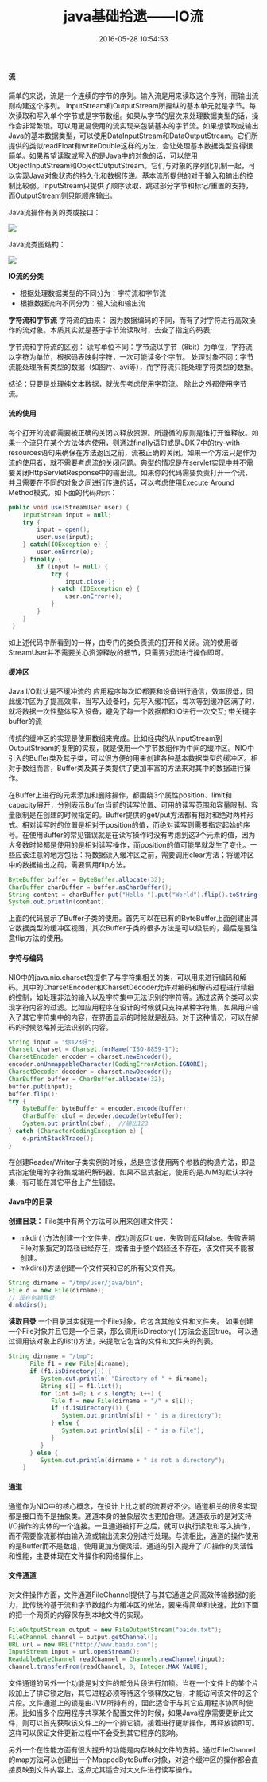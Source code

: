 ﻿---
title: java基础拾遗——IO流
date: 2016-05-28 10:54:53
categories: 技术
tags: java
---

#### 流
简单的来说，流是一个连续的字节的序列。输入流是用来读取这个序列，而输出流则构建这个序列。
InputStream和OutputStream所操纵的基本单元就是字节。每次读取和写入单个字节或是字节数组。如果从字节的层次来处理数据类型的话，操作会非常繁琐。可以用更易使用的流实现来包装基本的字节流。如果想读取或输出Java的基本数据类型，可以使用DataInputStream和DataOutputStream。它们所提供的类似readFloat和writeDouble这样的方法，会让处理基本数据类型变得很简单。如果希望读取或写入的是Java中的对象的话，可以使用ObjectInputStream和ObjectOutputStream。它们与对象的序列化机制一起，可以实现Java对象状态的持久化和数据传递。基本流所提供的对于输入和输出的控制比较弱。InputStream只提供了顺序读取、跳过部分字节和标记/重置的支持，而OutputStream则只能顺序输出。

Java流操作有关的类或接口：

![](http://pic002.cnblogs.com/images/2012/384764/2012031413371190.png)

Java流类图结构：

![](http://pic002.cnblogs.com/images/2012/384764/2012031413373126.jpg)

**IO流的分类**

- 根据处理数据类型的不同分为：字符流和字节流
- 根据数据流向不同分为：输入流和输出流

**字符流和字节流**
字符流的由来： 
因为数据编码的不同，而有了对字符进行高效操作的流对象。本质其实就是基于字节流读取时，去查了指定的码表;

字节流和字符流的区别：
读写单位不同：字节流以字节（8bit）为单位，字符流以字符为单位，根据码表映射字符，一次可能读多个字节。
处理对象不同：字节流能处理所有类型的数据（如图片、avi等），而字符流只能处理字符类型的数据。

结论：只要是处理纯文本数据，就优先考虑使用字符流。 除此之外都使用字节流。

#### 流的使用
每个打开的流都需要被正确的关闭以释放资源。所遵循的原则是谁打开谁释放。如果一个流只在某个方法体内使用，则通过finally语句或是JDK 7中的try-with-resources语句来确保在方法返回之前，流被正确的关闭。如果一个方法只是作为流的使用者，就不需要考虑流的关闭问题。典型的情况是在servlet实现中并不需要关闭HttpServletResponse中的输出流。如果你的代码需要负责打开一个流，并且需要在不同的对象之间进行传递的话，可以考虑使用Execute Around Method模式。如下面的代码所示：

```java
public void use(StreamUser user) {
    InputStream input = null;
    try {
        input = open();
        user.use(input);
    } catch(IOException e) {
        user.onError(e);
    } finally {
        if (input != null) {
            try { 
                input.close();
            } catch (IOException e) {
                user.onError(e);
            }
        }
    }
 } 
```
如上述代码中所看到的一样，由专门的类负责流的打开和关闭。流的使用者StreamUser并不需要关心资源释放的细节，只需要对流进行操作即可。

#### 缓冲区
Java I/O默认是不缓冲流的
应用程序每次IO都要和设备进行通信，效率很低，因此缓冲区为了提高效率，当写入设备时，先写入缓冲区，每次等到缓冲区满了时，就将数据一次性整体写入设备，避免了每一个数据都和IO进行一次交互;
带关键字buffer的流

传统的缓冲区的实现是使用数组来完成。比如经典的从InputStream到OutputStream的复制的实现，就是使用一个字节数组作为中间的缓冲区。NIO中引入的Buffer类及其子类，可以很方便的用来创建各种基本数据类型的缓冲区。相对于数组而言，Buffer类及其子类提供了更加丰富的方法来对其中的数据进行操作。

在Buffer上进行的元素添加和删除操作，都围绕3个属性position、limit和capacity展开，分别表示Buffer当前的读写位置、可用的读写范围和容量限制。容量限制是在创建的时候指定的。Buffer提供的get/put方法都有相对和绝对两种形式。相对读写时的位置是相对于position的值，而绝对读写则需要指定起始的序号。在使用Buffer的常见错误就是在读写操作时没有考虑到这3个元素的值，因为大多数时候都是使用的是相对读写操作，而position的值可能早就发生了变化。一些应该注意的地方包括：将数据读入缓冲区之前，需要调用clear方法；将缓冲区中的数据输出之前，需要调用flip方法。

```java
ByteBuffer buffer = ByteBuffer.allocate(32);
CharBuffer charBuffer = buffer.asCharBuffer();
String content = charBuffer.put("Hello ").put("World").flip().toString();
System.out.println(content);  
```
上面的代码展示了Buffer子类的使用。首先可以在已有的ByteBuffer上面创建出其它数据类型的缓冲区视图，其次Buffer子类的很多方法是可以级联的，最后是要注意flip方法的使用。

#### 字符与编码
NIO中的java.nio.charset包提供了与字符集相关的类，可以用来进行编码和解码。其中的CharsetEncoder和CharsetDecoder允许对编码和解码过程进行精细的控制，如处理非法的输入以及字符集中无法识别的字符等。通过这两个类可以实现字符内容的过滤。比如应用程序在设计的时候就只支持某种字符集，如果用户输入了其它字符集中的内容，在界面显示的时候就是乱码。对于这种情况，可以在解码的时候忽略掉无法识别的内容。

```java
String input = "你123好";
Charset charset = Charset.forName("ISO-8859-1");
CharsetEncoder encoder = charset.newEncoder();
encoder.onUnmappableCharacter(CodingErrorAction.IGNORE);
CharsetDecoder decoder = charset.newDecoder();
CharBuffer buffer = CharBuffer.allocate(32);
buffer.put(input);
buffer.flip();
try {
    ByteBuffer byteBuffer = encoder.encode(buffer);
    CharBuffer cbuf = decoder.decode(byteBuffer);
    System.out.println(cbuf);  //输出123
} catch (CharacterCodingException e) {
    e.printStackTrace();
}  
```
在创建Reader/Writer子类实例的时候，总是应该使用两个参数的构造方法，即显式指定使用的字符集或编码解码器。如果不显式指定，使用的是JVM的默认字符集，有可能在其它平台上产生错误。

#### Java中的目录
**创建目录：**
File类中有两个方法可以用来创建文件夹：

- mkdir( )方法创建一个文件夹，成功则返回true，失败则返回false。失败表明File对象指定的路径已经存在，或者由于整个路径还不存在，该文件夹不能被创建。
- mkdirs()方法创建一个文件夹和它的所有父文件夹。
```java
String dirname = "/tmp/user/java/bin";
File d = new File(dirname);
// 现在创建目录
d.mkdirs();
```
**读取目录**
一个目录其实就是一个File对象，它包含其他文件和文件夹。
如果创建一个File对象并且它是一个目录，那么调用isDirectory( )方法会返回true。
可以通过调用该对象上的list()方法，来提取它包含的文件和文件夹的列表。
```java
String dirname = "/tmp";
      File f1 = new File(dirname);
      if (f1.isDirectory()) {
         System.out.println( "Directory of " + dirname);
         String s[] = f1.list();
         for (int i=0; i < s.length; i++) {
            File f = new File(dirname + "/" + s[i]);
            if (f.isDirectory()) {
               System.out.println(s[i] + " is a directory");
            } else {
               System.out.println(s[i] + " is a file");
            }
         }
      } else {
         System.out.println(dirname + " is not a directory");
    }
```

#### 通道
通道作为NIO中的核心概念，在设计上比之前的流要好不少。通道相关的很多实现都是接口而不是抽象类。通道本身的抽象层次也更加合理。通道表示的是对支持I/O操作的实体的一个连接。一旦通道被打开之后，就可以执行读取和写入操作，而不需要像流那样由输入流或输出流来分别进行处理。与流相比，通道的操作使用的是Buffer而不是数组，使用更加方便灵活。通道的引入提升了I/O操作的灵活性和性能，主要体现在文件操作和网络操作上。

#### 文件通道
对文件操作方面，文件通道FileChannel提供了与其它通道之间高效传输数据的能力，比传统的基于流和字节数组作为缓冲区的做法，要来得简单和快速。比如下面的把一个网页的内容保存到本地文件的实现。
```java
FileOutputStream output = new FileOutputStream("baidu.txt");
FileChannel channel = output.getChannel();
URL url = new URL("http://www.baidu.com");
InputStream input = url.openStream();
ReadableByteChannel readChannel = Channels.newChannel(input);
channel.transferFrom(readChannel, 0, Integer.MAX_VALUE);   
```
文件通道的另外一个功能是对文件的部分片段进行加锁。当在一个文件上的某个片段加上了排它锁之后，其它进程必须等待这个锁释放之后，才能访问该文件的这个片段。文件通道上的锁是由JVM所持有的，因此适合于与其它应用程序协同时使用。比如当多个应用程序共享某个配置文件的时候，如果Java程序需要更新此文件，则可以首先获取该文件上的一个排它锁，接着进行更新操作，再释放锁即可。这样可以保证文件更新过程中不会受到其它程序的影响。

另外一个在性能方面有很大提升的功能是内存映射文件的支持。通过FileChannel的map方法可以创建出一个MappedByteBuffer对象，对这个缓冲区的操作都会直接反映到文件内容上。这点尤其适合对大文件进行读写操作。

